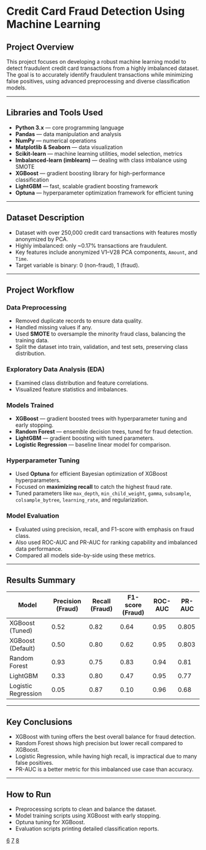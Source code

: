 # Credit Card Fraud Detection Using Machine Learning

## Project Overview
This project focuses on developing a robust machine learning model to detect fraudulent credit card transactions from a highly imbalanced dataset. The goal is to accurately identify fraudulent transactions while minimizing false positives, using advanced preprocessing and diverse classification models.

***

## Libraries and Tools Used

- **Python 3.x** — core programming language  
- **Pandas** — data manipulation and analysis  
- **NumPy** — numerical operations  
- **Matplotlib & Seaborn** — data visualization  
- **Scikit-learn** — machine learning utilities, model selection, metrics  
- **Imbalanced-learn (imblearn)** — dealing with class imbalance using SMOTE  
- **XGBoost** — gradient boosting library for high-performance classification  
- **LightGBM** — fast, scalable gradient boosting framework  
- **Optuna** — hyperparameter optimization framework for efficient tuning  

***

## Dataset Description
- Dataset with over 250,000 credit card transactions with features mostly anonymized by PCA.
- Highly imbalanced: only ~0.17% transactions are fraudulent.
- Key features include anonymized V1–V28 PCA components, `Amount`, and `Time`.
- Target variable is binary: 0 (non-fraud), 1 (fraud).

***

## Project Workflow

### Data Preprocessing
- Removed duplicate records to ensure data quality.
- Handled missing values if any.
- Used **SMOTE** to oversample the minority fraud class, balancing the training data.
- Split the dataset into train, validation, and test sets, preserving class distribution.

### Exploratory Data Analysis (EDA)
- Examined class distribution and feature correlations.
- Visualized feature statistics and imbalances.

### Models Trained
- **XGBoost** — gradient boosted trees with hyperparameter tuning and early stopping.
- **Random Forest** — ensemble decision trees, tuned for fraud detection.
- **LightGBM** — gradient boosting with tuned parameters.
- **Logistic Regression** — baseline linear model for comparison.

### Hyperparameter Tuning
- Used **Optuna** for efficient Bayesian optimization of XGBoost hyperparameters.
- Focused on **maximizing recall** to catch the highest fraud rate.
- Tuned parameters like `max_depth`, `min_child_weight`, `gamma`, `subsample`, `colsample_bytree`, `learning_rate`, and regularization.

### Model Evaluation
- Evaluated using precision, recall, and F1-score with emphasis on fraud class.
- Also used ROC-AUC and PR-AUC for ranking capability and imbalanced data performance.
- Compared all models side-by-side using these metrics.

***

## Results Summary

| Model               | Precision (Fraud) | Recall (Fraud) | F1-score (Fraud) | ROC-AUC | PR-AUC |
|---------------------|-------------------|----------------|------------------|---------|--------|
| XGBoost (Tuned)     | 0.52              | 0.82           | 0.64             | 0.95    | 0.805  |
| XGBoost (Default)   | 0.50              | 0.80           | 0.62             | 0.95    | 0.803  |
| Random Forest       | 0.93              | 0.75           | 0.83             | 0.94    | 0.81   |
| LightGBM            | 0.33              | 0.80           | 0.47             | 0.95    | 0.77   |
| Logistic Regression | 0.05              | 0.87           | 0.10             | 0.96    | 0.68   |

***

## Key Conclusions
- XGBoost with tuning offers the best overall balance for fraud detection.
- Random Forest shows high precision but lower recall compared to XGBoost.
- Logistic Regression, while having high recall, is impractical due to many false positives.
- PR-AUC is a better metric for this imbalanced use case than accuracy.

***

## How to Run
- Preprocessing scripts to clean and balance the dataset.
- Model training scripts using XGBoost with early stopping.
- Optuna tuning for XGBoost.
- Evaluation scripts printing detailed classification reports.



[6](https://pythongeeks.org/credit-card-fraud-detection-using-machine-learning/)
[7](https://www.hyperlinkinfosystem.com/blog/credit-card-fraud-detection-with-machine-learning-in-python)
[8](https://www.kaggle.com/code/naveenkumar20bps1137/credit-card-fraud-detection-scikit-learn-snap-ml)
